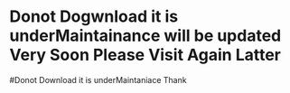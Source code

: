 # Donot Dogwnload it is underMaintainance will be updated Very Soon Please Visit Again Latter

#Donot Download it is underMaintaniace Thank
